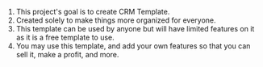 1. This project's goal is to create CRM Template. 
2. Created solely to make things more organized for everyone. 
3. This template can be used by anyone but will have limited features on it as it is a free template to use.
4. You may use this template, and add your own features so that you can sell it, make a profit, and more.

